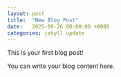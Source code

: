 ```yaml
---
layout: post
title:  "New Blog Post"
date:   2025-09-26 00:00:00 +0000
categories: jekyll update
---
```


This is your first blog post!

You can write your blog content here.
